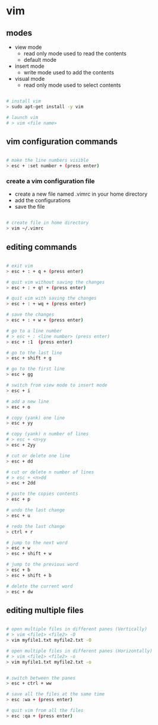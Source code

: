 # vim

## modes

- view mode
  - read only mode used to read the contents
  - default mode
- insert mode
  - write mode used to add the contents
- visual mode
  - read only mode used to select contents

```bash

# install vim
> sudo apt-get install -y vim

# launch vim
# > vim <file name>

```

## vim configuration commands

```bash

# make the line numbers visible
> esc + :set number + (press enter)

```

### create a vim configuration file

- create a new file named .vimrc in your home directory
- add the configurations
- save the file

```bash

# create file in home directory
> vim ~/.vimrc


```

## editing commands

```bash

# exit vim
> esc + : + q + (press enter)

# quit vim without saving the changes
> esc + : + q! + (press enter)

# quit vim with saving the changes
> esc + : + wq + (press enter)

# save the changes
> esc + : + w + (press enter)

# go to a line number
# > esc + : <line number> (press enter)
> esc + :1  (press enter)

# go to the last line
> esc + shift + g

# go to the first line
> esc + gg

# switch from view mode to insert mode
> esc + i

# add a new line
> esc + o

# copy (yank) one line
> esc + yy

# copy (yank) n number of lines
# > esc + <n>yy
> esc + 2yy

# cut or delete one line
> esc + dd

# cut or delete n number of lines
# > esc + <n>dd
> esc + 2dd

# paste the copies contents
> esc + p

# undo the last change
> esc + u

# redo the last change
> ctrl + r

# jump to the next word
> esc + w
> esc + shift + w

# jump to the previous word
> esc + b
> esc + shift + b

# delete the current word
> esc + dw

```

## editing multiple files

```bash

# open multiple files in different panes (Vertically)
# > vim <file1> <file2> -O
> vim myfile1.txt myfile2.txt -O

# open multiple files in different panes (Horizontally)
# > vim <file1> <file2> -o
> vim myfile1.txt myfile2.txt -o


# switch between the panes
> esc + ctrl + ww

# save all the files at the same time
> esc :wa + (press enter)

# quit vim from all the files
> esc :qa + (press enter)

```
